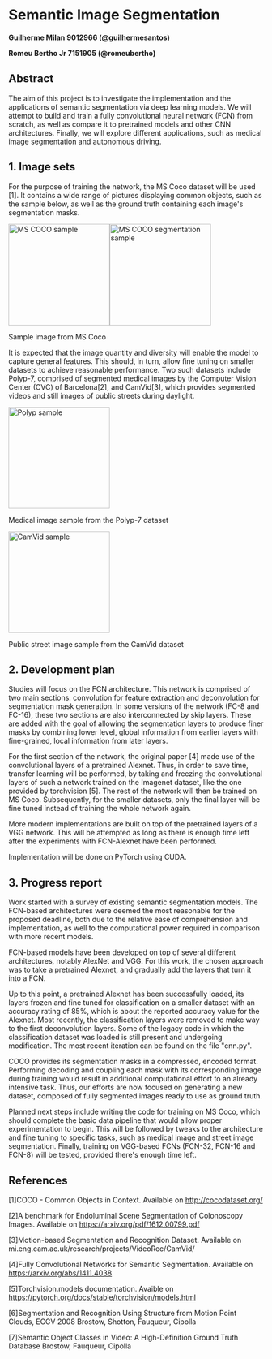 # Semantic Image Segmentation

**Guilherme Milan 9012966 (@guilhermesantos)**

**Romeu Bertho Jr 7151905 (@romeubertho)**

## Abstract

The aim of this project is to investigate the implementation and the applications of semantic segmentation via deep learning models. We will attempt to build and train a fully convolutional neural network (FCN) from scratch, as well as compare it to pretrained models and other CNN architectures. Finally, we will explore different applications, such as medical image segmentation and autonomous driving.

## 1. Image sets

For the purpose of training the network, the MS Coco dataset will be used [1]. It contains a wide range of
pictures displaying common objects, such as the sample below, as well as the ground truth containing each image's  segmentation masks.

<img src="http://images.cocodataset.org/train2014/COCO_train2014_000000002758.jpg" alt="MS COCO sample" width="200" height="200"><img src="https://content.screencast.com/users/romeubertho/folders/Snagit/media/1cefcc80-503a-4207-8df4-1927a2f801ab/05.29.2019-23.12.png" alt="MS COCO segmentation sample" width="200" height="200">

Sample image from MS Coco

It is expected that the image quantity and diversity will enable the model to capture general features. This should, in turn, allow fine tuning on smaller datasets to achieve reasonable performance. Two such datasets include Polyp-7, comprised of 
segmented medical images by the Computer Vision Center (CVC) of Barcelona[2], and CamVid[3], which provides segmented videos and still images of public streets during daylight.


<img src="https://i.ibb.co/NNk3Vyf/polyp.png" alt="Polyp sample" width="200" height="200">

Medical image sample from the Polyp-7 dataset

<img src="https://i.ibb.co/G3xZV6S/street-segment.png" alt="CamVid sample" width="200" height="200">

Public street image sample from the CamVid dataset

## 2. Development plan

Studies will focus on the FCN architecture. This network is comprised of two main sections: convolution for feature extraction and deconvolution for segmentation mask generation. In some versions of the network (FC-8 and FC-16), these two sections are also interconnected by skip layers. These are added with the goal of allowing the segmentation layers to produce finer masks by combining lower level, global information from earlier layers with fine-grained, local information from later layers.

For the first section of the network, the original paper [4] made use of the convolutional layers of a pretrained Alexnet. Thus, in order to save time, transfer learning will be performed, by taking and freezing the convolutional layers of such a network trained on the Imagenet dataset, like the one provided by torchvision [5]. The rest of the network will then be trained on MS Coco. Subsequently, for the smaller datasets, only the final layer will be fine tuned instead of training the whole network again.

More modern implementations are built on top of the pretrained layers of a VGG network. This will be attempted as long as there is enough time left after the experiments with FCN-Alexnet have been performed.

Implementation will be done on PyTorch using CUDA.

## 3. Progress report

Work started with a survey of existing semantic segmentation models. The FCN-based architectures were deemed the most reasonable for the proposed deadline, both due to the relative ease of comprehension and implementation, as well to the computational power required in comparison with more recent models. 

FCN-based models have been developed on top of several different architectures, notably AlexNet and VGG. For this work, the chosen approach was to take a pretrained Alexnet, and gradually add the layers that turn it into a FCN.

Up to this point, a pretrained Alexnet has been successfully loaded, its layers frozen and fine tuned for classification on a smaller dataset with an accuracy rating of 85%, which is about the reported accuracy value for the Alexnet. Most recently, the classification layers were removed to make way to the first deconvolution layers. Some of the legacy code in which the classification dataset was loaded is still present and undergoing modification. The most recent iteration can be found on the file "cnn.py".

COCO provides its segmentation masks in a compressed, encoded format. Performing decoding and coupling each mask with its corresponding image during training would result in additional computational effort to an already intensive task. Thus, our efforts are now focused on generating a new dataset, composed of fully segmented images ready to use as ground truth.

Planned next steps include writing the code for training on MS Coco, which should complete the basic data pipeline that would allow proper experimentation to begin. This will be followed by tweaks to the architecture and fine tuning to specific tasks, such as medical image and street image segmentation. Finally, training on VGG-based FCNs (FCN-32, FCN-16 and FCN-8) will be tested, provided there's enough time left.

## References
[1]COCO - Common Objects in Context. Available on http://cocodataset.org/

[2]A benchmark for Endoluminal Scene Segmentation of Colonoscopy Images. Available on https://arxiv.org/pdf/1612.00799.pdf

[3]Motion-based Segmentation and Recognition Dataset. Available on mi.eng.cam.ac.uk/research/projects/VideoRec/CamVid/

[4]Fully Convolutional Networks for Semantic Segmentation. Available on https://arxiv.org/abs/1411.4038

[5]Torchvision.models documentation. Avaible on https://pytorch.org/docs/stable/torchvision/models.html

[6]Segmentation and Recognition Using Structure from Motion Point Clouds, ECCV 2008
Brostow, Shotton, Fauqueur, Cipolla

[7]Semantic Object Classes in Video: A High-Definition Ground Truth Database
Brostow, Fauqueur, Cipolla 
